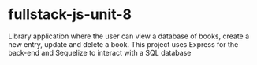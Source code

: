 # fullstack-js-unit-8


Library application where the user can view a database of books, create a new entry, update and delete a book. This project uses Express for the back-end and Sequelize to interact with a SQL database
